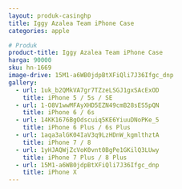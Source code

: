 ```yaml
---
layout: produk-casinghp
title: Iggy Azalea Team iPhone Case
categories: apple

# Produk
product-title: Iggy Azalea Team iPhone Case
harga: 90000
sku: hn-1669
image-drive: 15M1-a6WB0jdpBtXFiQli7J36Ifgc_dnp
gallery:
  - url: 1uk_b2QMkVA7gr7TZzeLSGJ1gxSAcExOD
    title: iPhone 5 / 5s / SE
  - url: 1-O8V1wwMFAyXHD5EZN49cmB28sES5pQN
    title: iPhone 6 / 6s
  - url: 14KK1676BgOdscuiq5KE6YiuuDNoPKe_5
    title: iPhone 6 Plus / 6s Plus
  - url: 1aqa3alGK04IaV3q9LzHDnW_kgmlthztA
    title: iPhone 7 / 8
  - url: 1yHJAQWjZcVoK0vnt0BgPe1GKilQ3LUwy
    title: iPhone 7 Plus / 8 Plus
  - url: 15M1-a6WB0jdpBtXFiQli7J36Ifgc_dnp
    title: iPhone X
---
```

